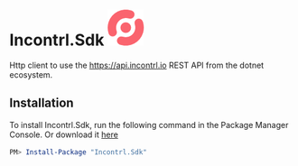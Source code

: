 # Incontrl.Sdk ![alt text](icon/icon-64.png "Incontrl logo")
Http client to use the https://api.incontrl.io REST API from the dotnet ecosystem.


## Installation

To install Incontrl.Sdk, run the following command in the Package Manager Console. Or download it [here](https://www.nuget.org/packages/Incontrl.Sdk/)

```powershell
PM> Install-Package "Incontrl.Sdk"
```
